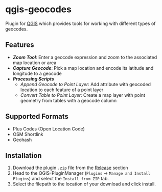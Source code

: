 # qgis-geocodes
Plugin for [QGIS](https://github.com/qgis/QGIS) which provides tools for working with different types of geocodes.

## Features

- ___Zoom Tool___: Enter a geocode expression and zoom to the associated map location or area
- ___Capture Geocode___: Pick a map location and encode its latitude and longitude to a geocode 
- ___Processing Scripts___
    - _Append Geocode to Point Layer_: Add attribute with geocoded location to each feature of a point layer 
    - _Convert Table to Point Layer_: Create a map layer with point geometry from tables with a geocode column

## Supported Formats

- Plus Codes (Open Location Code)
- OSM Shortlink 
- Geohash

## Installation

1. Download the plugin `.zip` file from the [Release](https://github.com/CodeBardian/qgis-geocodes/releases) section 
2. Head to the QGIS-PluginManager (`Plugins` -> `Manage and Install Plugins`) and select the `Install from ZIP` tab. 
3. Select the filepath to the location of your download and click install.
